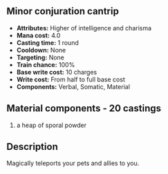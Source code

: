 ## Minor conjuration cantrip
- **Attributes:** Higher of intelligence and charisma
- **Mana cost:** 4.0
- **Casting time:** 1 round
- **Cooldown:** None
- **Targeting:** None
- **Train chance:** 100%
- **Base write cost:** 10 charges
- **Write cost:** From half to full base cost
- **Components:** Verbal, Somatic, Material
## Material components - 20 castings
1. a heap of sporal powder
## Description
Magically teleports your pets and allies to you.
